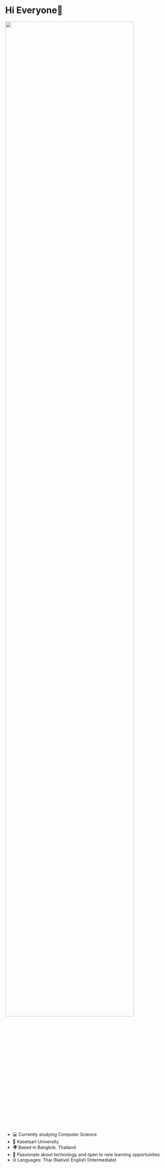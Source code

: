 Hi Everyone👻
============================================================================================================================
<img width="90%" align="center" src="https://media.giphy.com/media/pVGsAWjzvXcZW4ZBTE/giphy.gif">

* 💻 Currently studying Computer Science
* 🏫 Kasetsart University
* 🌍 Based in Bangkok, Thailand
* 🚀 Passionate about technology and open to new learning opportunities
*  🌐 Languages: Thai (Native) English (Intermediate)

</td><td valign="top" width="33%">

